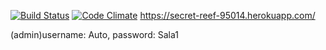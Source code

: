 [![Build Status](https://travis-ci.org/014248120/ratebeer.png)](https://travis-ci.org/014248120/ratebeer)
[![Code Climate](https://codeclimate.com/github/014248120/ratebeer.png)](https://codeclimate.com/github/014248120/ratebeer)
https://secret-reef-95014.herokuapp.com/

(admin)username: Auto, password: Sala1
